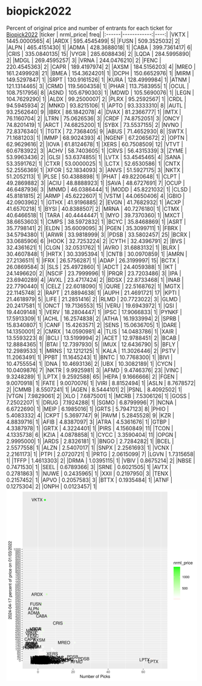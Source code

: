 # biopick2022
Percent of original price and number of entrants for each ticket for [Biopick2022](https://twitter.com/hashtag/Biopick2022)
|ticker |   nrml_price| freq|
|:------|------------:|----:|
|VKTX   | 1445.0000565|    4|
|ARDX   |  595.4545499|    5|
|FUSN   |  509.3525032|    2|
|ALPN   |  465.4151430|    1|
|ADMA   |  428.3688018|    1|
|CABA   |  399.7361417|    6|
|CRIS   |  335.0840135|   15|
|VYGR   |  285.6088436|    2|
|LQDA   |  284.5995890|    2|
|MDGL   |  269.4595257|    3|
|VRNA   |  244.0476210|    2|
|FENC   |  220.4545363|    2|
|CAPR   |  189.4197974|    2|
|AXSM   |  184.5156203|    4|
|MREO   |  161.2499928|   21|
|BMEA   |  154.3624201|    1|
|DCPH   |  150.6652976|    1|
|MIRM   |  149.5297847|    1|
|SRPT   |  130.9161526|    1|
|KURA   |  128.4999984|    1|
|ATNM   |  121.1314465|    3|
|CRMD   |  119.5604358|    1|
|PHAR   |  113.7583955|    1|
|OCUL   |  108.7517956|    8|
|ASND   |  105.6790303|    1|
|MDWD   |  105.5690076|    1|
|LEGN   |  104.7629290|    1|
|ALDX   |   99.2500007|    2|
|PLRX   |   95.2592567|    1|
|CRDL   |   94.5945934|    2|
|MNKD   |   93.8215106|    1|
|APTO   |   93.3333310|    8|
|AUTL   |   93.2562640|    9|
|IBRX   |   86.1842078|    4|
|DVAX   |   81.2366777|    1|
|IMTX   |   76.1160704|    2|
|LTRN   |   75.0626536|    3|
|CRDF   |   74.8752051|    3|
|ONCY   |   74.8201419|    1|
|ARCT   |   74.6825200|    1|
|SYBX   |   73.5537155|    2|
|NVNO   |   72.8376340|    1|
|TGTX   |   72.7368405|    9|
|ABUS   |   71.4652930|    8|
|SWTX   |   71.1681203|    1|
|IMMP   |   68.9024393|    4|
|NGENF  |   67.2065672|    2|
|OPTN   |   62.9629616|    2|
|IOVA   |   61.8124678|    1|
|XERS   |   60.7508509|   12|
|VTVT   |   60.6783922|    3|
|ACHV   |   58.7403605|    1|
|CRVS   |   56.4315339|    3|
|ZYME   |   53.9963436|    2|
|GLSI   |   53.6374855|    1|
|LVTX   |   53.4545465|    4|
|SANA   |   53.3591762|    1|
|CTXR   |   53.0000025|    1|
|LCTX   |   52.6530586|    1|
|CNTX   |   52.2556369|    1|
|XFOR   |   52.1834093|    3|
|ANVS   |   51.5927175|    3|
|NKTX   |   51.2052113|    1|
|PLSE   |   50.4388898|    1|
|PHAT   |   49.8220648|    1|
|CLPT   |   49.2869882|    3|
|ACIU   |   48.8888923|    1|
|SAVA   |   48.6727691|    7|
|OCUP   |   46.6487936|    3|
|MNMD   |   46.0386444|    1|
|MODD   |   45.8221032|    1|
|CLSD   |   45.8181815|    2|
|ARMP   |   45.6222607|    1|
|VSTM   |   44.0650406|    4|
|GBIO   |   42.0903962|    1|
|GTHX   |   41.9196885|    2|
|EVGN   |   41.7682932|    1|
|ACXP   |   41.6570218|    1|
|BYSI   |   40.8388507|    2|
|MRNA   |   40.7276180|    1|
|CTMX   |   40.6466518|    1|
|TARA   |   40.4444447|    1|
|MYO    |   39.7370360|    1|
|MXCT   |   38.6653603|    1|
|CMPS   |   38.5972832|    1|
|BCYC   |   35.8468869|    1|
|ASRT   |   35.7798141|    2|
|ELDN   |   35.6009095|    3|
|PGEN   |   35.3099711|    1|
|FBRX   |   34.5794380|    1|
|ARWR   |   33.9818999|    3|
|PDSB   |   33.5802457|   25|
|BCRX   |   33.0685906|    6|
|HOOK   |   32.7253224|    2|
|CYTH   |   32.4396791|    2|
|BVS    |   32.4361621|    1|
|CLGN   |   32.0531762|    1|
|AVRO   |   31.6883132|    1|
|BLRX   |   30.4607848|    1|
|HRTX   |   30.3395394|    1|
|CNTB   |   30.0970859|    1|
|AMRN   |   27.2136511|    1|
|IFRX   |   26.5756287|    1|
|ADAP   |   26.3199997|   15|
|BCTX   |   26.0869584|    3|
|SLS    |   25.4972860|    1|
|ADCT   |   24.4059388|    1|
|IKT    |   24.1496620|    2|
|NSCIF  |   23.7999996|    1|
|PRQR   |   23.7203486|    3|
|IPA    |   23.6940289|    4|
|AVXL   |   23.4717424|    2|
|BDSX   |   22.8733468|    1|
|INAB   |   22.7790440|    1|
|CELZ   |   22.6018090|    1|
|QURE   |   22.5168762|    1|
|MGTX   |   22.1145748|    2|
|RAPT   |   21.8894638|    1|
|AUPH   |   21.4691721|   17|
|KPTI   |   21.4618979|    5|
|LIFE   |   21.2851416|    2|
|RLMD   |   20.7723022|    3|
|GLMD   |   20.2417581|    1|
|ONCT   |   19.7136553|   15|
|VERU   |   19.6943972|    1|
|QSI    |   19.4409148|    1|
|VERV   |   18.2804447|    1|
|IPSC   |   17.9066833|    1|
|PYNKF  |   17.5913309|    1|
|ACHL   |   16.2574838|    2|
|ATHA   |   16.1933994|    2|
|SPRB   |   15.8340807|    1|
|CANF   |   15.4263571|    2|
|SENS   |   15.0636705|    1|
|DARE   |   14.1350001|    2|
|CMRX   |   14.0590981|    4|
|TLIS   |   14.0483786|    1|
|XAIR   |   13.5593223|    8|
|BCLI   |   13.5199994|    2|
|ACET   |   12.9788451|    2|
|BCAB   |   12.8884365|    1|
|BTAI   |   12.7397930|    5|
|IMUX   |   12.6436790|    5|
|BFLY   |   12.2989533|    1|
|MRNS   |   12.1212125|    1|
|KALA   |   11.3026446|    2|
|PSTV   |   11.2063491|    1|
|PPBT   |   11.1645243|    1|
|BNTC   |   10.7768300|    1|
|BIVI   |   10.4755554|    1|
|DNA    |   10.4693136|    2|
|UBX    |   10.3082189|    1|
|CYCN   |   10.0409876|    7|
|NKTR   |    9.9925981|    3|
|AFMD   |    9.4746376|   23|
|VINC   |    9.3248289|    1|
|LPTX   |    9.2592588|   65|
|HEPA   |    9.1666666|    2|
|FGEN   |    9.0070918|    1|
|FATE   |    9.0070076|    1|
|VIRI   |    8.8152494|    1|
|ASLN   |    8.7678572|    2|
|CMMB   |    8.5507241|    1|
|AGEN   |    8.5444101|    2|
|PSNL   |    8.4092502|    1|
|VTGN   |    7.9829061|    2|
|XLO    |    7.6875001|    1|
|MCRB   |    7.5306126|    1|
|GOSS   |    7.2502207|    1|
|DRUG   |    7.1924288|    1|
|SGMO   |    6.8799996|    7|
|NCNA   |    6.6722690|    1|
|MEIP   |    6.1985016|    1|
|GRTS   |    5.7947123|    8|
|PHIO   |    5.4083332|    4|
|CKPT   |    5.3697747|    9|
|PAVM   |    5.2845528|    9|
|KZR    |    4.8839716|    1|
|AFIB   |    4.8387097|    3|
|ATRA   |    4.5361676|    1|
|GTBP   |    4.3387978|    1|
|GRTX   |    4.3224401|    1|
|PIRS   |    4.1560849|   11|
|TCON   |    4.1335738|    6|
|KZIA   |    4.0878858|    1|
|CYCC   |    3.3590404|   11|
|OPGN   |    2.9995000|    1|
|ARDS   |    2.8326181|    1|
|BNGO   |    2.7284282|    1|
|BCEL   |    2.5577558|    1|
|ALZN   |    2.5407017|    1|
|SNPX   |    2.2561693|    1|
|VCNX   |    2.2161173|    1|
|PTPI   |    2.0720721|    1|
|PRTG   |    2.0615099|    7|
|LGVN   |    1.7315658|    1|
|TFFP   |    1.4613303|    2|
|DRMA   |    1.0395115|    1|
|VBIV   |    0.8675214|    2|
|NBSE   |    0.7471530|    1|
|SEEL   |    0.6789366|    3|
|SRNE   |    0.6021505|    1|
|AVTX   |    0.2781863|    1|
|NUWE   |    0.2435965|    1|
|XXII   |    0.2197950|    3|
|TENX   |    0.2157452|    1|
|APVO   |    0.2057583|    3|
|BTTX   |    0.1935484|    1|
|ATNF   |    0.1275304|    2|
|ONPH   |    0.0123457|    1|
![retvspicks](biopicks.png?raw=true)
